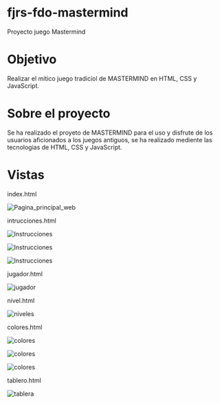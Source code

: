 # fjrs-fdo-mastermind

Proyecto juego Mastermind

# **Objetivo**

Realizar el mítico juego tradiciol de MASTERMIND en HTML, CSS y JavaScript.

# **Sobre el proyecto**

Se ha realizado el proyeto de MASTERMIND para el uso y disfrute de los usuarios aficionados a los juegos antiguos, se ha realizado mediente las tecnologias de HTML, CSS y JavaScript.

# **Vistas**

index.html 

![Pagina_principal_web](../fjrs-fdo-mastermind/img/index.JPG)

intrucciones.html

![Instrucciones](../fjrs-fdo-mastermind/img/instrucciones.JPG)

![Instrucciones](../fjrs-fdo-mastermind/img/instrucciones2.JPG)

![Instrucciones](../fjrs-fdo-mastermind/img/instrucciones3.JPG)

jugador.html

![jugador](../fjrs-fdo-mastermind/img/jugador.JPG)

nivel.html

![niveles](../fjrs-fdo-mastermind/img/niveles.JPG)

colores.html

![colores](../fjrs-fdo-mastermind/img/colores1.JPG)

![colores](../fjrs-fdo-mastermind/img/colores2.JPG)

![colores](../fjrs-fdo-mastermind/img/colores3.JPG)

tablero.html

![tablera](../fjrs-fdo-mastermind/img/tablero.JPG)
